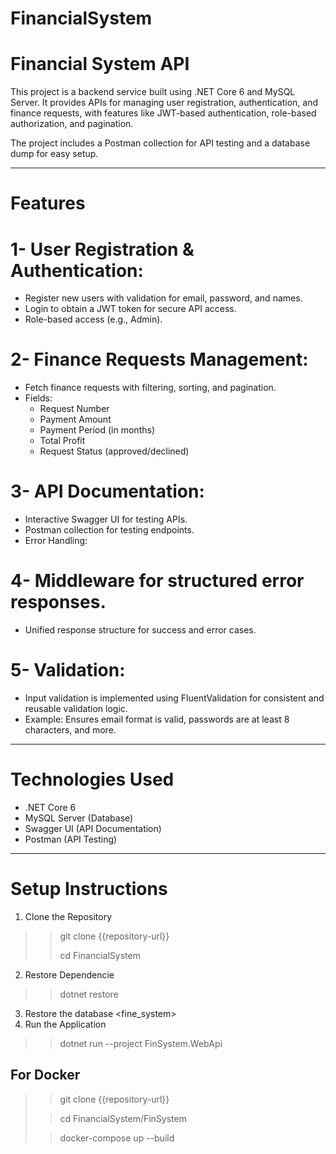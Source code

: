 # FinancialSystem

# Financial System API
This project is a backend service built using .NET Core 6 and MySQL Server. It provides APIs for managing user registration, authentication, and finance requests, with features like JWT-based authentication, role-based authorization, and pagination.

The project includes a Postman collection for API testing and a database dump for easy setup.
______________________________________________________________________________________________

# Features
# 1- User Registration & Authentication:

  - Register new users with validation for email, password, and names.
  - Login to obtain a JWT token for secure API access.
  - Role-based access (e.g., Admin).

# 2- Finance Requests Management:

  - Fetch finance requests with filtering, sorting, and pagination.
  - Fields:
    - Request Number
    - Payment Amount
    - Payment Period (in months)
    - Total Profit
    - Request Status (approved/declined)

# 3- API Documentation:

  - Interactive Swagger UI for testing APIs.
  - Postman collection for testing endpoints.
  - Error Handling:

# 4- Middleware for structured error responses.
  - Unified response structure for success and error cases.

# 5- Validation:
  - Input validation is implemented using FluentValidation for consistent and reusable validation logic.
  - Example: Ensures email format is valid, passwords are at least 8 characters, and more.
______________________________________________________________________________________________

# Technologies Used
  - .NET Core 6
  - MySQL Server (Database)
  - Swagger UI (API Documentation)
  - Postman (API Testing)
______________________________________________________________________________________________
# Setup Instructions
1. Clone the Repository
  >> git clone {{repository-url}}
>  >
>  > cd FinancialSystem

2. Restore Dependencie
  >> dotnet restore

3. Restore the database <fine_system>
4. Run the Application
  >> dotnet run --project FinSystem.WebApi

## For Docker
>> git clone {{repository-url}}
>
>> cd FinancialSystem/FinSystem
>
>> docker-compose up --build
